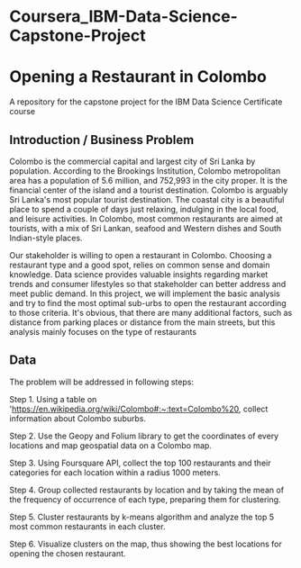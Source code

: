 # Coursera_IBM-Data-Science-Capstone-Project

# Opening a Restaurant in Colombo

A repository for the capstone project for the IBM Data Science Certificate course

## Introduction / Business Problem

Colombo is the commercial capital and largest city of Sri Lanka by population. According to the Brookings Institution, Colombo metropolitan area has a population of 5.6 million, and 752,993 in the city proper. It is the financial center of the island and a tourist destination. Colombo is arguably Sri Lanka's most popular tourist destination. The coastal city is a beautiful place to spend a couple of days just relaxing, indulging in the local food, and leisure activities. In Colombo, most common restaurants are aimed at tourists, with a mix of Sri Lankan, seafood and Western dishes and South Indian-style places.

Our stakeholder is willing to open a restaurant in Colombo. Choosing a restaurant type and a good spot, relies on common sense and domain knowledge. Data science provides valuable insights regarding market trends and consumer lifestyles so that stakeholder can better address and meet public demand.
In this project, we will implement the basic analysis and try to find the most optimal sub-urbs to open the restaurant according to those criteria. It's obvious, that there are many additional factors, such as distance from parking places or distance from the main streets, but this analysis mainly focuses on the type of restaurants

## Data

The problem will be addressed in following steps:

Step 1. Using a table on 'https://en.wikipedia.org/wiki/Colombo#:~:text=Colombo%20, collect information about Colombo suburbs.

Step 2. Use the Geopy and Folium library to get the coordinates of every locations and map geospatial data on a Colombo map.

Step 3. Using Foursquare API, collect the top 100 restaurants and their categories for each location within a radius 1000 meters.

Step 4. Group collected restaurants by location and by taking the mean of the frequency of occurrence of each type, preparing them for clustering.

Step 5. Cluster restaurants by k-means algorithm and analyze the top 5 most common restaurants in each cluster.

Step 6. Visualize clusters on the map, thus showing the best locations for opening the chosen restaurant.
